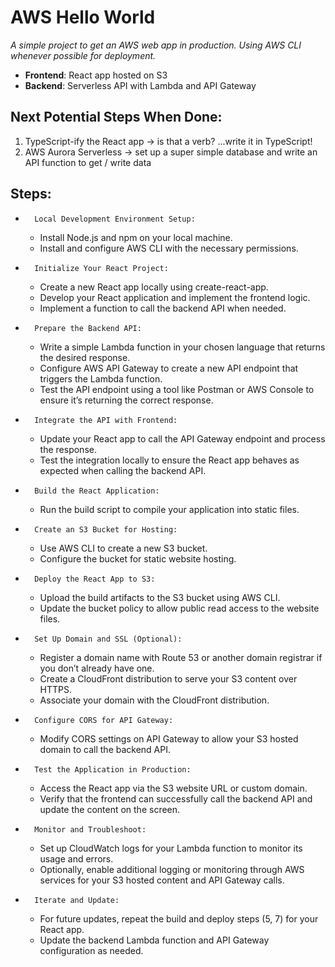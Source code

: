 # AWS Hello World

*A simple project to get an AWS web app in production. Using AWS CLI whenever possible for deployment.*

- **Frontend**: React app hosted on S3
- **Backend**: Serverless API with Lambda and API Gateway


## Next Potential Steps When Done:
1.  TypeScript-ify the React app → is that a verb? ...write it in TypeScript!
2.  AWS Aurora Serverless → set up a super simple database and write an API function to get / write data

## Steps:
* 		Local Development Environment Setup:
    * Install Node.js and npm on your local machine.
    * Install and configure AWS CLI with the necessary permissions.
* 		Initialize Your React Project:
    * Create a new React app locally using create-react-app.
    * Develop your React application and implement the frontend logic.
    * Implement a function to call the backend API when needed.
* 		Prepare the Backend API:
    * Write a simple Lambda function in your chosen language that returns the desired response.
    * Configure AWS API Gateway to create a new API endpoint that triggers the Lambda function.
    * Test the API endpoint using a tool like Postman or AWS Console to ensure it’s returning the correct response.
* 		Integrate the API with Frontend:
    * Update your React app to call the API Gateway endpoint and process the response.
    * Test the integration locally to ensure the React app behaves as expected when calling the backend API.
* 		Build the React Application:
    * Run the build script to compile your application into static files.
* 		Create an S3 Bucket for Hosting:
    * Use AWS CLI to create a new S3 bucket.
    * Configure the bucket for static website hosting.
* 		Deploy the React App to S3:
    * Upload the build artifacts to the S3 bucket using AWS CLI.
    * Update the bucket policy to allow public read access to the website files.
* 		Set Up Domain and SSL (Optional):
    * Register a domain name with Route 53 or another domain registrar if you don’t already have one.
    * Create a CloudFront distribution to serve your S3 content over HTTPS.
    * Associate your domain with the CloudFront distribution.
* 		Configure CORS for API Gateway:
    * Modify CORS settings on API Gateway to allow your S3 hosted domain to call the backend API.
* 		Test the Application in Production:
    * Access the React app via the S3 website URL or custom domain.
    * Verify that the frontend can successfully call the backend API and update the content on the screen.
* 		Monitor and Troubleshoot:
    * Set up CloudWatch logs for your Lambda function to monitor its usage and errors.
    * Optionally, enable additional logging or monitoring through AWS services for your S3 hosted content and API Gateway calls.
* 		Iterate and Update:
    * For future updates, repeat the build and deploy steps (5, 7) for your React app.
    * Update the backend Lambda function and API Gateway configuration as needed.
